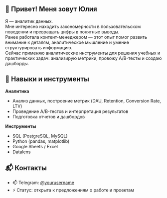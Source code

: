 ## 👋 Привет! Меня зовут Юлия


Я — аналитик данных.  
Мне интересно находить закономерности в пользовательском поведении и превращать цифры в понятные выводы.  
Ранее работала контент-менеджером — этот опыт помог развить внимание к деталям, аналитическое мышление и умение структурировать информацию.  
Сейчас применяю аналитические инструменты для решения учебных и практических задач: анализирую метрики, провожу A/B-тесты и создаю дашборды.

## 🔧 Навыки и инструменты

**Аналитика**
- Анализ данных, построение метрик (DAU, Retention, Conversion Rate, LTV)  
- Проведение A/B-тестов и интерпретация результатов  
- Подготовка отчетов и дашбордов

**Инструменты**
- SQL (PostgreSQL, MySQL)  
- Python (pandas, matplotlib)
-  Google Sheets / Excel
-  Datalens

## 📬 Контакты
- 📫 Telegram: [@yourusername](https://t.me/ulitkagerry)
-  ⚡ Статус: открыта к предложениям о работе и проектам  
